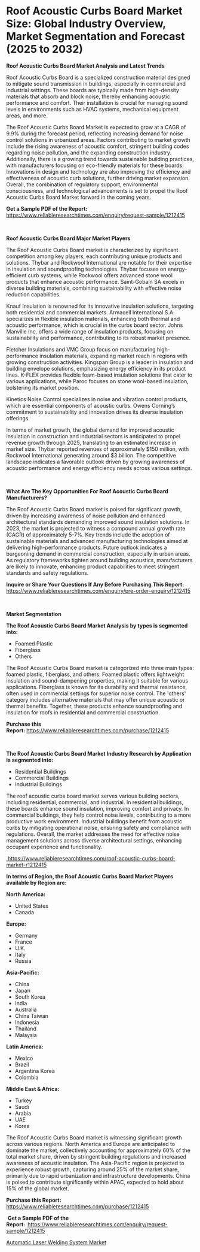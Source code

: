 <p><h1>Roof Acoustic Curbs Board Market Size: Global Industry Overview, Market Segmentation and Forecast (2025 to 2032)</h1></p><p><strong>Roof Acoustic Curbs Board Market Analysis and Latest Trends</strong></p>
<p><p>Roof Acoustic Curbs Board is a specialized construction material designed to mitigate sound transmission in buildings, especially in commercial and industrial settings. These boards are typically made from high-density materials that absorb and block noise, thereby enhancing acoustic performance and comfort. Their installation is crucial for managing sound levels in environments such as HVAC systems, mechanical equipment areas, and more.</p><p>The Roof Acoustic Curbs Board Market is expected to grow at a CAGR of 9.9% during the forecast period, reflecting increasing demand for noise control solutions in urbanized areas. Factors contributing to market growth include the rising awareness of acoustic comfort, stringent building codes regarding noise pollution, and the expanding construction industry. Additionally, there is a growing trend towards sustainable building practices, with manufacturers focusing on eco-friendly materials for these boards. Innovations in design and technology are also improving the efficiency and effectiveness of acoustic curb solutions, further driving market expansion. Overall, the combination of regulatory support, environmental consciousness, and technological advancements is set to propel the Roof Acoustic Curbs Board Market forward in the coming years.</p></p>
<p><strong>Get a Sample PDF of the Report:&nbsp;</strong> <a href="https://www.reliableresearchtimes.com/enquiry/request-sample/1212415?utm_campaign=2273&utm_medium=2&utm_source=Github&utm_content=ia&utm_term=24032025&utm_id=roof-acoustic-curbs-board">https://www.reliableresearchtimes.com/enquiry/request-sample/1212415</a></p>
<p>&nbsp;</p>
<p><strong>Roof Acoustic Curbs Board Major Market Players</strong></p>
<p><p>The Roof Acoustic Curbs Board market is characterized by significant competition among key players, each contributing unique products and solutions. Thybar and Rockwool International are notable for their expertise in insulation and soundproofing technologies. Thybar focuses on energy-efficient curb systems, while Rockwool offers advanced stone wool products that enhance acoustic performance. Saint-Gobain SA excels in diverse building materials, combining sustainability with effective noise reduction capabilities.</p><p>Knauf Insulation is renowned for its innovative insulation solutions, targeting both residential and commercial markets. Armacell International S.A. specializes in flexible insulation materials, enhancing both thermal and acoustic performance, which is crucial in the curbs board sector. Johns Manville Inc. offers a wide range of insulation products, focusing on sustainability and performance, contributing to its robust market presence.</p><p>Fletcher Insulations and VMC Group focus on manufacturing high-performance insulation materials, expanding market reach in regions with growing construction activities. Kingspan Group is a leader in insulation and building envelope solutions, emphasizing energy efficiency in its product lines. K-FLEX provides flexible foam-based insulation solutions that cater to various applications, while Paroc focuses on stone wool-based insulation, bolstering its market position.</p><p>Kinetics Noise Control specializes in noise and vibration control products, which are essential components of acoustic curbs. Owens Corning’s commitment to sustainability and innovation drives its diverse insulation offerings.</p><p>In terms of market growth, the global demand for improved acoustic insulation in construction and industrial sectors is anticipated to propel revenue growth through 2025, translating to an estimated increase in market size. Thybar reported revenues of approximately $150 million, with Rockwool International generating around $3 billion. The competitive landscape indicates a favorable outlook driven by growing awareness of acoustic performance and energy efficiency needs across various settings.</p></p>
<p>&nbsp;</p>
<p><strong>What Are The Key Opportunities For Roof Acoustic Curbs Board Manufacturers?</strong></p>
<p><p>The Roof Acoustic Curbs Board market is poised for significant growth, driven by increasing awareness of noise pollution and enhanced architectural standards demanding improved sound insulation solutions. In 2023, the market is projected to witness a compound annual growth rate (CAGR) of approximately 5-7%. Key trends include the adoption of sustainable materials and advanced manufacturing technologies aimed at delivering high-performance products. Future outlook indicates a burgeoning demand in commercial construction, especially in urban areas. As regulatory frameworks tighten around building acoustics, manufacturers are likely to innovate, enhancing product capabilities to meet stringent standards and safety regulations.</p></p>
<p><strong>Inquire or Share Your Questions If Any Before Purchasing This Report:</strong> <a href="https://www.reliableresearchtimes.com/enquiry/pre-order-enquiry/1212415?utm_campaign=2273&utm_medium=2&utm_source=Github&utm_content=ia&utm_term=24032025&utm_id=roof-acoustic-curbs-board">https://www.reliableresearchtimes.com/enquiry/pre-order-enquiry/1212415</a></p>
<p>&nbsp;</p>
<p><strong>Market Segmentation</strong></p>
<p><strong>The Roof Acoustic Curbs Board Market Analysis by types is segmented into:</strong></p>
<p><ul><li>Foamed Plastic</li><li>Fiberglass</li><li>Others</li></ul></p>
<p><p>The Roof Acoustic Curbs Board market is categorized into three main types: foamed plastic, fiberglass, and others. Foamed plastic offers lightweight insulation and sound-dampening properties, making it suitable for various applications. Fiberglass is known for its durability and thermal resistance, often used in commercial settings for superior noise control. The 'others' category includes alternative materials that may offer unique acoustic or thermal benefits. Together, these products enhance soundproofing and insulation for roofs in residential and commercial construction.</p></p>
<p><strong>Purchase this Report:&nbsp;</strong><a href="https://www.reliableresearchtimes.com/purchase/1212415?utm_campaign=2273&utm_medium=2&utm_source=Github&utm_content=ia&utm_term=24032025&utm_id=roof-acoustic-curbs-board">https://www.reliableresearchtimes.com/purchase/1212415</a></p>
<p>&nbsp;</p>
<p><strong>The Roof Acoustic Curbs Board Market Industry Research by Application is segmented into:</strong></p>
<p><ul><li>Residential Buildings</li><li>Commercial Buildings</li><li>Industrial Buildings</li></ul></p>
<p><p>The roof acoustic curbs board market serves various building sectors, including residential, commercial, and industrial. In residential buildings, these boards enhance sound insulation, improving comfort and privacy. In commercial buildings, they help control noise levels, contributing to a more productive work environment. Industrial buildings benefit from acoustic curbs by mitigating operational noise, ensuring safety and compliance with regulations. Overall, the market addresses the need for effective noise management solutions across diverse architectural settings, enhancing occupant experience and functionality.</p></p>
<p><a href="https://www.reliableresearchtimes.com/roof-acoustic-curbs-board-market-r1212415?utm_campaign=2273&utm_medium=2&utm_source=Github&utm_content=ia&utm_term=24032025&utm_id=roof-acoustic-curbs-board">&nbsp;https://www.reliableresearchtimes.com/roof-acoustic-curbs-board-market-r1212415</a></p>
<p><strong>In terms of Region, the Roof Acoustic Curbs Board Market Players available by Region are:</strong></p>
<p>
    <p> <strong> North America: </strong>
        <ul>
            <li>United States</li>
            <li>Canada</li>
        </ul>
        </p> 
    <p> <strong> Europe: </strong>
        <ul>
            <li>Germany</li>
            <li>France</li>
            <li>U.K.</li>
            <li>Italy</li>
            <li>Russia</li>
        </ul>
        </p> 
    <p> <strong> Asia-Pacific: </strong>
        <ul>
            <li>China</li>
            <li>Japan</li>
            <li>South Korea</li>
            <li>India</li>
            <li>Australia</li>
            <li>China Taiwan</li>
            <li>Indonesia</li>
            <li>Thailand</li>
            <li>Malaysia</li>
        </ul>
        </p> 
    <p> <strong> Latin America: </strong>
        <ul>
            <li>Mexico</li>
            <li>Brazil</li>
            <li>Argentina Korea</li>
            <li>Colombia</li>
        </ul>
        </p> 
    <p> <strong> Middle East & Africa: </strong>
        <ul>
            <li>Turkey</li>
            <li>Saudi</li>
            <li>Arabia</li>
            <li>UAE</li>
            <li>Korea</li>
        </ul>
    </p>
    </p>
<p><p>The Roof Acoustic Curbs Board market is witnessing significant growth across various regions. North America and Europe are anticipated to dominate the market, collectively accounting for approximately 60% of the total market share, driven by stringent building regulations and increased awareness of acoustic insulation. The Asia-Pacific region is projected to experience robust growth, capturing around 25% of the market share, primarily due to rapid urbanization and infrastructure developments. China is poised to contribute significantly within APAC, expected to hold about 15% of the global market.</p></p>
<p><strong>Purchase this Report: </strong><a href="https://www.reliableresearchtimes.com/purchase/1212415?utm_campaign=2273&utm_medium=2&utm_source=Github&utm_content=ia&utm_term=24032025&utm_id=roof-acoustic-curbs-board">https://www.reliableresearchtimes.com/purchase/1212415</a></p>
<p>&nbsp;<strong>Get a Sample PDF of the Report:&nbsp;&nbsp;</strong><a href="https://www.reliableresearchtimes.com/enquiry/request-sample/1212415?utm_campaign=2273&utm_medium=2&utm_source=Github&utm_content=ia&utm_term=24032025&utm_id=roof-acoustic-curbs-board">https://www.reliableresearchtimes.com/enquiry/request-sample/1212415</a></p>
<p><strong></strong></p>
<p><p><a href="https://github.com/keohannchavo/Market-Research-Report-List-1/blob/main/automatic-laser-welding-system-market.md?utm_campaign=2273&utm_medium=2&utm_source=Github&utm_content=ia&utm_term=24032025&utm_id=roof-acoustic-curbs-board">Automatic Laser Welding System Market</a></p></p>